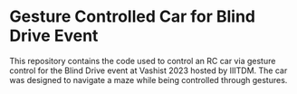 # Gesture Controlled Car for Blind Drive Event

This repository contains the code used to control an RC car via gesture control for the Blind Drive event at Vashist 2023 hosted by IIITDM. The car was designed to navigate a maze while being controlled through gestures.